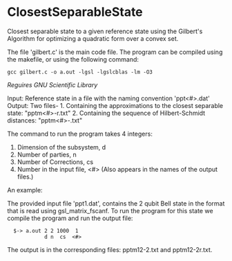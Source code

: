 # ClosestSeparableState
Closest separable state to a given reference state using the Gilbert's Algorithm for optimizing a quadratic form over a convex set.

The file 'gilbert.c' is the main code file. The program can be compiled using the makefile, or using the following command:

    gcc gilbert.c -o a.out -lgsl -lgslcblas -lm -O3

*Reguires GNU Scientific Library*

Input: Reference state in a file with the naming convention 'ppt<#>.dat'
Output: Two files- 
        1. Containing the approximations to the closest separable state: "pptm<#><d>-<n>r.txt"
        2. Containing the sequence of Hilbert-Schmidt distances:  "pptm<#><d>-<n>.txt"

The command to run the program takes 4 integers:
1. Dimension of the subsystem, d
2. Number of parties, n
3. Number of Corrections, cs
4. Number in the input file, <#>
   (Also appears in the names of the output files.)

  
An example:
  
The provided input file 'ppt1.dat', contains the 2 qubit Bell state in the format that is read using gsl_matrix_fscanf.
To run the program for this state we compile the program and run the output file:
  
      $-> a.out 2 2 1000  1 
                d n  cs  <#> 
  
The output is in the corresponding files: pptm12-2.txt and pptm12-2r.txt.
